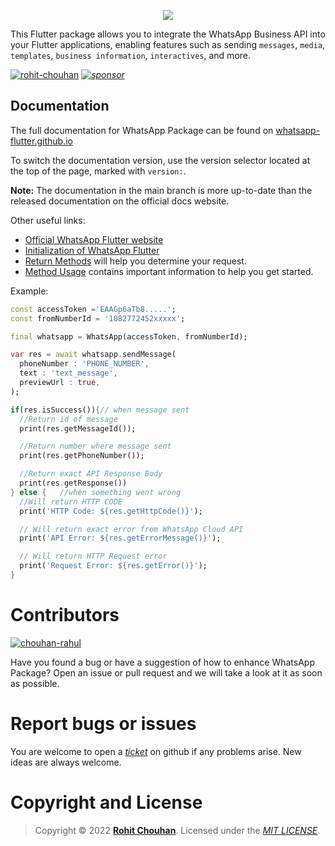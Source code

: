 <p align="center"><img src="https://raw.githubusercontent.com/rohit-chouhan/whatsapp/main/img/banner.png"/></p>

This Flutter package allows you to integrate the WhatsApp Business API into your Flutter applications, enabling features such as sending `messages`, `media`, `templates`, `business information`, `interactives`, and more.

[![rohit-chouhan](https://user-images.githubusercontent.com/82075108/182797964-a92e0c59-b9ef-432d-92af-63b6475a4b1c.svg)](https://www.github.com/rohit-chouhan) _[![sponsor](https://user-images.githubusercontent.com/82075108/182797969-11208ddc-b84c-4618-8534-18388d24ac18.svg)](https://github.com/sponsors/rohit-chouhan)_

## Documentation

The full documentation for WhatsApp Package can be found on [whatsapp-flutter.github.io](https://whatsapp-flutter.github.io)

To switch the documentation version, use the version selector located at the top of the page, marked with `version:`.

**Note:** The documentation in the main branch is more up-to-date than the released documentation on the official docs website.

Other useful links:

- [Official WhatsApp Flutter website](https://whatsapp-flutter.github.io)
- [Initialization of WhatsApp Flutter](https://whatsapp-flutter.github.io/docs/initialization)
- [Return Methods](https://whatsapp-flutter.github.io/docs/return-methods) will help you determine your request.
- [Method Usage](https://whatsapp-flutter.github.io/docs/method-usage) contains important information to help you get started.

Example:

```dart
const accessToken ='EAAGp6aTb8.....';
const fromNumberId = '1082772452xxxxx';

final whatsapp = WhatsApp(accessToken, fromNumberId);

var res = await whatsapp.sendMessage(
  phoneNumber : 'PHONE_NUMBER',
  text : 'text_message',
  previewUrl : true,
);

if(res.isSuccess()){// when message sent
  //Return id of message
  print(res.getMessageId());

  //Return number where message sent
  print(res.getPhoneNumber());

  //Return exact API Response Body
  print(res.getResponse())
} else {   //when something went wrong
  //Will return HTTP CODE
  print('HTTP Code: ${res.getHttpCode()}');

  // Will return exact error from WhatsApp Cloud API
  print('API Error: ${res.getErrorMessage()}');

  // Will return HTTP Request error
  print('Request Error: ${res.getError()}');
}
```

# Contributors

[![chouhan-rahul](https://user-images.githubusercontent.com/82075108/193220114-cd307ff4-9176-448c-9be6-e8bdee70206d.svg)
](https://github.com/chouhan-rahul)

Have you found a bug or have a suggestion of how to enhance WhatsApp Package? Open an issue or pull request and we will take a look at it as soon as possible.

# Report bugs or issues

You are welcome to open a _[ticket](https://github.com/rohit-chouhan/whatsapp/issues)_ on github if any problems arise. New ideas are always welcome.

# Copyright and License

> Copyright © 2022 **[Rohit Chouhan](https://rohitchouhan.com)**. Licensed under the _[MIT LICENSE](https://github.com/rohit-chouhan/whatsapp/blob/main/LICENSE)_.
